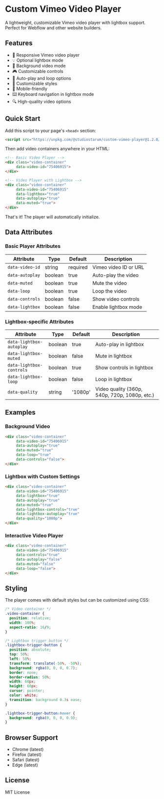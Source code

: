 # Custom Vimeo Video Player

A lightweight, customizable Vimeo video player with lightbox support. Perfect for Webflow and other website builders.

## Features

- 🎥 Responsive Vimeo video player
- 💡 Optional lightbox mode
- 🎯 Background video mode
- 🎮 Customizable controls
- 🔄 Auto-play and loop options
- 🎨 Customizable styles
- 📱 Mobile-friendly
- ⌨️ Keyboard navigation in lightbox mode
- 🔍 High-quality video options

## Quick Start

Add this script to your page's `<head>` section:

```html
<script src="https://unpkg.com/@studiostarum/custom-vimeo-player@1.2.0/dist/custom-vimeo-player.min.js"></script>
```

Then add video containers anywhere in your HTML:

```html
<!-- Basic Video Player -->
<div class="video-container" 
     data-video-id="75406915">
</div>

<!-- Video Player with Lightbox -->
<div class="video-container" 
     data-video-id="75406915"
     data-lightbox="true"
     data-autoplay="true"
     data-muted="true">
</div>
```

That's it! The player will automatically initialize.

## Data Attributes

### Basic Player Attributes

| Attribute | Type | Default | Description |
|-----------|------|---------|-------------|
| `data-video-id` | string | required | Vimeo video ID or URL |
| `data-autoplay` | boolean | true | Auto-play the video |
| `data-muted` | boolean | true | Mute the video |
| `data-loop` | boolean | true | Loop the video |
| `data-controls` | boolean | false | Show video controls |
| `data-lightbox` | boolean | false | Enable lightbox mode |

### Lightbox-specific Attributes

| Attribute | Type | Default | Description |
|-----------|------|---------|-------------|
| `data-lightbox-autoplay` | boolean | true | Auto-play in lightbox |
| `data-lightbox-muted` | boolean | false | Mute in lightbox |
| `data-lightbox-controls` | boolean | true | Show controls in lightbox |
| `data-lightbox-loop` | boolean | false | Loop in lightbox |
| `data-quality` | string | '1080p' | Video quality (360p, 540p, 720p, 1080p, etc.) |

## Examples

### Background Video

```html
<div class="video-container" 
     data-video-id="75406915"
     data-autoplay="true"
     data-muted="true"
     data-loop="true"
     data-controls="false">
</div>
```

### Lightbox with Custom Settings

```html
<div class="video-container" 
     data-video-id="75406915"
     data-lightbox="true"
     data-autoplay="true"
     data-muted="true"
     data-lightbox-controls="true"
     data-lightbox-autoplay="true"
     data-quality="1080p">
</div>
```

### Interactive Video Player

```html
<div class="video-container" 
     data-video-id="75406915"
     data-controls="true"
     data-autoplay="false"
     data-muted="false"
     data-loop="false">
</div>
```

## Styling

The player comes with default styles but can be customized using CSS:

```css
/* Video container */
.video-container {
  position: relative;
  width: 100%;
  aspect-ratio: 16/9;
}

/* Lightbox trigger button */
.lightbox-trigger-button {
  position: absolute;
  top: 50%;
  left: 50%;
  transform: translate(-50%, -50%);
  background: rgba(0, 0, 0, 0.7);
  border: none;
  border-radius: 50%;
  width: 60px;
  height: 60px;
  cursor: pointer;
  color: white;
  transition: background 0.3s ease;
}

.lightbox-trigger-button:hover {
  background: rgba(0, 0, 0, 0.9);
}
```

## Browser Support

- Chrome (latest)
- Firefox (latest)
- Safari (latest)
- Edge (latest)

## License

MIT License 